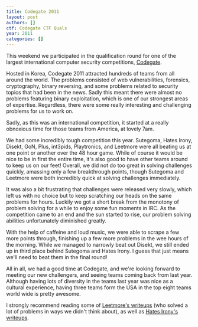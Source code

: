 ```yaml
---
title: Codegate 2011
layout: post
authors: []
ctf: Codegate CTF Quals
year: 2011
categories: []
---
```

This weekend we participated in the qualification round for one of the largest international computer security competitions, <a href="http://yut.codegate.org/" target="_blank">Codegate</a>.

Hosted in Korea, Codegate 2011 attracted hundreds of teams from all around the world. The problems consisted of web vulnerabilities, forensics, cryptography, binary reversing, and some problems related to security topics that had been in the news. Sadly this meant there were almost no problems featuring binary exploitation, which is one of our strongest areas of expertise. Regardless, there were some really interesting and challenging problems for us to work on.

Sadly, as this was an international competition, it started at a really obnoxious time for those teams from America, at lovely 7am.

We had some incredibly tough competition this year. Sutegoma, Hates Irony, Disekt, GoN, Plus, int3pids, Playtronics, and Leetmore were all beating us at one point or another over the 48 hour game. While of course it would be nice to be in first the entire time, it's also good to have other teams around to keep us on our feet! Overall, we did not do too great in solving challenges quickly, amassing only a few breakthrough points, though Sutegoma and Leetmore were both incredibly quick at solving challenges immediately.

It was also a bit frustrating that challenges were released very slowly, which left us with no choice but to keep scratching our heads on the same problems for hours. Luckily we got a short break from the monotony of problem solving for a while to enjoy some fun moments in IRC. As the competition came to an end and the sun started to rise, our problem solving abilities unfortunately diminished greatly.

With the help of caffeine and loud music, we were able to scrape a few more points through, finishing up a few more problems in the wee hours of the morning. While we managed to narrowly beat out Disekt, we still ended up in third place behind Sutegoma and Hates Irony. I guess that just means we'll need to beat them in the final round!

All in all, we had a good time at Codegate, and we're looking forward to meeting our new challengers, and seeing teams coming back from last year. Although having lots of diversity in the teams last year was nice as a cultural experience, having three teams form the USA in the top eight teams world wide is pretty awesome.

I strongly recommend reading some of [Leetmore's writeups](http://leetmore.ctf.su/) (who solved a lot of problems in ways we didn't think about), as well as [Hates Irony's writeups](https://hatesirony.com/codegate2011/).